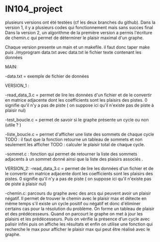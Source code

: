# IN104_project

plusieurs versions ont été testées (cf les deux branches du github). 
Dans la version 1, il y a plusieurs codes qui fonctionnement mais sans succes final 
Dans la version 2, un algorithme de la première version a permis l'écriture de chemin.c qui permet de déterminer le plaisir maximal d'un graphe. 

Chaque version presente un main et un makefile. 
il faut donc taper make puis ./myprogram data.txt avec data.txt le fichier texte contenant les données 

MAIN: 

-data.txt = exemple de fichier de données 

VERSION_1 : 

-read_data_3.c = permet de lire les données d'un fichier et de le convertir en matrice adjacente dont les coefficients sont les plaisirs des pistes. 0 signifie qu'il n'y a pas de piste ( on suppose ici qu'il n'existe pas de piste à plaisir nul)

-test_boucle.c = permet de savoir si le graphe présente un cycle ou non (utile ? )

-liste_boucle.c = permet d'afficher une liste des sommets de chaque cycle 
TODO : il faut que la fonction retourne un tableau de sommets et non seulement les afficher 
TODO : calculer le plaisir total de chaque cycle. 

-sommet.c : fonction qui permet de retourner la liste des sommets adjacents à un sommet donné ainsi que la liste des plaisirs associés .

VERSION_2:
-read_data_3.c = permet de lire les données d'un fichier et de le convertir en matrice adjacente dont les coefficients sont les plaisirs des pistes. 0 signifie qu'il n'y a pas de piste ( on suppose ici qu'il n'existe pas de piste à plaisir nul)

-chemin.c: parcours du graphe avec des arcs qui peuvent avoir un plaisir négatif. Il permet de trouver le chemin avec le plaisir max et détecte en même temps s'il existe un cycle positif ou négatif et donc d'éliminer certains cas pour la résolution du problème. 
On forme un tableau de plaisir et des prédécesseurs. Quand on parcourt le graphe on met à jour les plaisirs et les prédécesseurs. Puis on vérifie la présence d'un cycle avec palisir infini puis on affiche les résultats et enfin on utilise une fonction qui recherche le max pour afficher le plaisir max qui peut être réalisé avec le graphe. 
